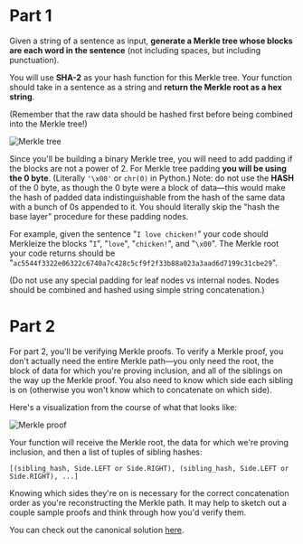 # Part 1

Given a string of a sentence as input, **generate a Merkle tree whose blocks are each word in the sentence** (not including spaces, but including punctuation). 

You will use **SHA-2** as your hash function for this Merkle tree. Your function should take in a sentence as a string and **return the Merkle root as a hex string**.

(Remember that the raw data should be hashed first before being combined into the Merkle tree!)

![Merkle tree](https://nakamoto.com/content/images/2020/11/merkle-tree-build-optimized.gif)

Since you'll be building a binary Merkle tree, you will need to add padding if the blocks are not a power of 2. For Merkle tree padding **you will be using the 0 byte**. (Literally `'\x00'` or `chr(0)` in Python.) Note: do not use the **HASH** of the 0 byte, as though the 0 byte were a block of data—this would make the hash of padded data indistinguishable from the hash of the same data with a bunch of 0s appended to it. You should literally skip the "hash the base layer" procedure for these padding nodes.  

For example, given the sentence "`I love chicken!`" your code should Merkleize the blocks "`I`", "`love`", "`chicken!`", and "`\x00`". The Merkle root your code returns should be "`ac5544f3322e06322c6740a7c428c5cf9f2f33b88a023a3aad6d7199c31cbe29`".

(Do not use any special padding for leaf nodes vs internal nodes. Nodes should be combined and hashed using simple string concatenation.)

# Part 2

For part 2, you'll be verifying Merkle proofs. To verify a Merkle proof, you don't actually need the entire Merkle path—you only need the root, the block of data for which you're proving inclusion, and all of the siblings on the way up the Merkle proof. You also need to know which side each sibling is on (otherwise you won't know which to concatenate on which side).

Here's a visualization from the course of what that looks like: 

![Merkle proof](https://nakamoto.com/content/images/2020/11/merkle-proof-optimized.gif)

Your function will receive the Merkle root, the data for which we're proving inclusion, and then a list of tuples of sibling hashes:

```
[(sibling_hash, Side.LEFT or Side.RIGHT), (sibling_hash, Side.LEFT or Side.RIGHT), ...]
```

Knowing which sides they're on is necessary for the correct concatenation order as you're reconstructing the Merkle path. It may help to sketch out a couple sample proofs and think through how you'd verify them.

You can check out the canonical solution [here](https://repl.it/@nakamoto/MerkleTree-Solution#main.py).
